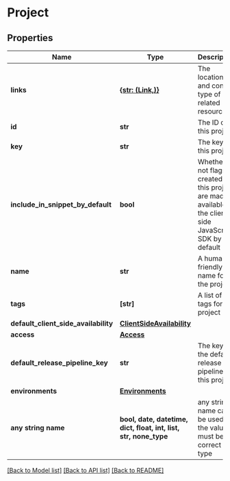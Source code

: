 # Project


## Properties
Name | Type | Description | Notes
------------ | ------------- | ------------- | -------------
**links** | [**{str: (Link,)}**](Link.md) | The location and content type of related resources | 
**id** | **str** | The ID of this project | 
**key** | **str** | The key of this project | 
**include_in_snippet_by_default** | **bool** | Whether or not flags created in this project are made available to the client-side JavaScript SDK by default | 
**name** | **str** | A human-friendly name for the project | 
**tags** | **[str]** | A list of tags for the project | 
**default_client_side_availability** | [**ClientSideAvailability**](ClientSideAvailability.md) |  | [optional] 
**access** | [**Access**](Access.md) |  | [optional] 
**default_release_pipeline_key** | **str** | The key of the default release pipeline for this project | [optional] 
**environments** | [**Environments**](Environments.md) |  | [optional] 
**any string name** | **bool, date, datetime, dict, float, int, list, str, none_type** | any string name can be used but the value must be the correct type | [optional]

[[Back to Model list]](../README.md#documentation-for-models) [[Back to API list]](../README.md#documentation-for-api-endpoints) [[Back to README]](../README.md)



